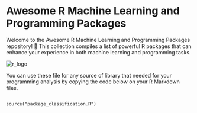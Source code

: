 # Awesome R Machine Learning and Programming Packages

Welcome to the Awesome R Machine Learning and Programming Packages repository! 🚀 This collection compiles a list of powerful R packages that can enhance your experience in both machine learning and programming tasks.

![r_logo](https://download.logo.wine/logo/R_(programming_language)/R_(programming_language)-Logo.wine.png)

You can use these file for any source of library that needed for your programming analysis by copying the code below on your R Markdown files.

```{r setup, include=FALSE}

source("package_classification.R")
```

